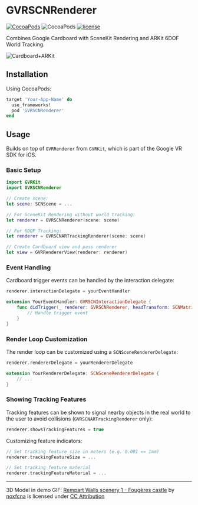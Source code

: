 # GVRSCNRenderer

[![CocoaPods](https://img.shields.io/cocoapods/v/GVRSCNRenderer.svg)](https://cocoapods.org/pods/GVRSCNRenderer)
![CocoaPods](https://img.shields.io/cocoapods/p/GVRSCNRenderer.svg)
[![license](https://img.shields.io/github/license/palle-k/GVRSCNRenderer.svg)](https://github.com/palle-k/GVRSCNRenderer/blob/master/LICENSE)

Combines Google Cardboard with SceneKit Rendering and ARKit 6DOF World Tracking.

![Cardboard+ARKit](https://raw.githubusercontent.com/palle-k/GVRSCNRenderer/master/img/cardboard-arkit.gif)

## Installation

Using CocoaPods:

```ruby
target 'Your-App-Name' do
  use_frameworks!
  pod 'GVRSCNRenderer'
end
```

## Usage

Builds on top of `GVRRenderer` from `GVRKit`, which is part of the Google VR SDK for iOS.

### Basic Setup

```swift
import GVRKit
import GVRSCNRenderer

// Create scene:
let scene: SCNScene = ...

// For SceneKit Rendering without world tracking:
let renderer = GVRSCNRenderer(scene: scene)

// For 6DOF Tracking:
let renderer = GVRSCNARTrackingRenderer(scene: scene)

// Create Cardboard view and pass renderer
let view = GVRRendererView(renderer: renderer)
```

### Event Handling

Cardboard trigger events can be handled by the interaction delegate:

```swift
renderer.interactionDelegate = yourEventHandler

extension YourEventHandler: GVRSCNInteractionDelegate {
	func didTrigger(_ renderer: GVRSCNRenderer, headTransform: SCNMatrix4) {
		// Handle trigger event
	}
}
```

### Render Loop Customization

The render loop can be customized using a `SCNSceneRendererDelegate`:

```swift
renderer.rendererDelegate = yourRendererDelegate

extension YourRendererDelegate: SCNSceneRendererDelegate {
	// ...
}
```

### Showing Tracking Features

Tracking features can be shown to signal nearby objects in the real world to the user to avoid collisions (`GVRSCNARTrackingRenderer` only):

```swift
renderer.showsTrackingFeatures = true
```

Customizing feature indicators:

```swift
// Set tracking feature size in meters (e.g. 0.001 == 1mm)
renderer.trackingFeatureSize = ...

// Set tracking feature material
renderer.trackingFeatureMaterial = ...
```

---

3D Model in demo GIF: [Rempart Walls scenery 1 - Fougères castle](https://sketchfab.com/models/ac1367f3ec3d48c4b6a56e0117f20761) by [noxfcna](https://sketchfab.com/noxfcna) is licensed under [CC Attribution](http://creativecommons.org/licenses/by/4.0/)

